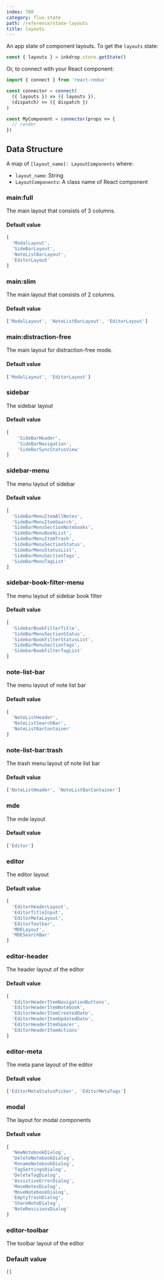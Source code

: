 ```yaml
---
index: 700
category: flux-state
path: /reference/state-layouts
title: layouts
---
```


An app state of component layouts.
To get the `layouts` state:

```js
const { layouts } = inkdrop.store.getState()
```

Or, to connect with your React component:

```js
import { connect } from 'react-redux'

const connector = connect(
  ({ layouts }) => ({ layouts }),
  (dispatch) => ({ dispatch })
)

const MyComponent = connector(props => {
  // render
})
```

## Data Structure

A map of `[layout_name]: LayoutComponents` where:

* `layout_name`: String
* `LayoutComponents`: A class name of React component

### main:full

The main layout that consists of 3 columns.

#### Default value

```js
[
  'ModalLayout',
  'SideBarLayout',
  'NoteListBarLayout',
  'EditorLayout'
]
```

### main:slim

The main layout that consists of 2 columns.

#### Default value

```js
['ModalLayout', 'NoteListBarLayout', 'EditorLayout']
```

### main:distraction-free

The main layout for distraction-free mode.

#### Default value

```js
['ModalLayout', 'EditorLayout']
```

### sidebar

The sidebar layout

#### Default value

```js
[
    'SideBarHeader',
    'SideBarNavigation',
    'SideBarSyncStatusView'
]
```

### sidebar-menu

The menu layout of sidebar

#### Default value

```js
[
  'SideBarMenuItemAllNotes',
  'SideBarMenuItemSearch',
  'SideBarMenuSectionNotebooks',
  'SideBarMenuBookList',
  'SideBarMenuItemTrash',
  'SideBarMenuSectionStatus',
  'SideBarMenuStatusList',
  'SideBarMenuSectionTags',
  'SideBarMenuTagList'
]
```

### sidebar-book-filter-menu

The menu layout of sidebar book filter

#### Default value

```js
[
  'SidebarBookFilterTitle',
  'SideBarMenuSectionStatus',
  'SidebarBookFilterStatusList',
  'SideBarMenuSectionTags',
  'SidebarBookFilterTagList'
]
```

### note-list-bar

The menu layout of note list bar

#### Default value

```js
[
  'NoteListHeader',
  'NoteListSearchBar',
  'NoteListBarContainer'
]
```

### note-list-bar:trash

The trash menu layout of note list bar

#### Default value

```js
['NoteListHeader', 'NoteListBarContainer']
```

### mde

The mde layout

#### Default value

```js
['Editor']
```

### editor

The editor layout

#### Default value

```js
[
  'EditorHeaderLayout',
  'EditorTitleInput',
  'EditorMetaLayout',
  'EditorToolbar',
  'MDELayout',
  'MDESearchBar'
]
```

### editor-header

The header layout of the editor

#### Default value

```js
[
  'EditorHeaderItemNavigationButtons',
  'EditorHeaderItemNotebook',
  'EditorHeaderItemCreatedDate',
  'EditorHeaderItemUpdatedDate',
  'EditorHeaderItemSpacer',
  'EditorHeaderItemActions'
]
```

### editor-meta

The meta pane layout of the editor

#### Default value

```js
['EditorMetaStatusPicker', 'EditorMetaTags']
```

### modal

The layout for modal components

#### Default value

```js
[
  'NewNotebookDialog',
  'DeleteNotebookDialog',
  'RenameNotebookDialog',
  'TagSettingsDialog',
  'DeleteTagDialog',
  'AssistiveErrorDialog',
  'MoveNotesDialog',
  'MoveNotebookDialog',
  'EmptyTrashDialog',
  'ShareNoteDialog',
  'NoteRevisionsDialog'
]
```

### editor-toolbar

The toolbar layout of the editor

### Default value

```js
[]
```

